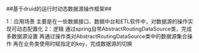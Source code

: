 ##基于druid的运行时动态数据源操作框架##

1：应用场景
  主要是在一些数据接口、数据中台和ETL软件中，对数据源的操作实现可动态配置化
2：逻辑
  通过spring自带AbstractRoutingDataSource类，完成多数据源设置
  再通过操作类对AbstractRoutingDataSource类中的数据源集合操作
  再在业务类使用时赋指定的key，完成数据源的切换
  
